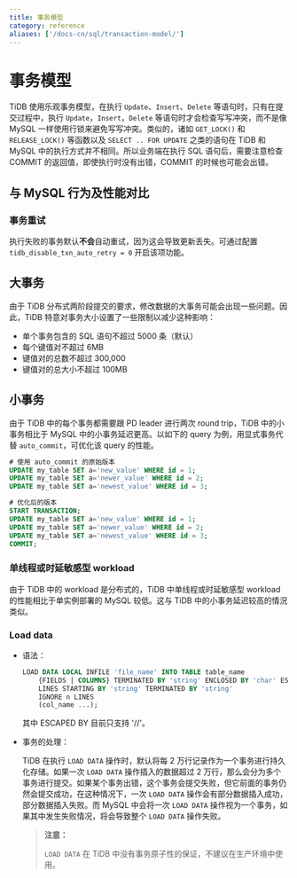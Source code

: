 ```yaml
---
title: 事务模型 
category: reference
aliases: ['/docs-cn/sql/transaction-model/']
---
```


# 事务模型

TiDB 使用乐观事务模型，在执行 `Update`、`Insert`、`Delete` 等语句时，只有在提交过程中，执行 `Update`，`Insert`，`Delete` 等语句时才会检查写写冲突，而不是像 MySQL 一样使用行锁来避免写写冲突。类似的，诸如 `GET_LOCK()` 和 `RELEASE_LOCK()` 等函数以及 `SELECT .. FOR UPDATE` 之类的语句在 TiDB 和 MySQL 中的执行方式并不相同。所以业务端在执行 SQL 语句后，需要注意检查 COMMIT 的返回值，即使执行时没有出错，COMMIT 的时候也可能会出错。

## 与 MySQL 行为及性能对比

### 事务重试

执行失败的事务默认**不会**自动重试，因为这会导致更新丢失。可通过配置 `tidb_disable_txn_auto_retry = 0` 开启该项功能。

## 大事务

由于 TiDB 分布式两阶段提交的要求，修改数据的大事务可能会出现一些问题。因此，TiDB 特意对事务大小设置了一些限制以减少这种影响：

* 单个事务包含的 SQL 语句不超过 5000 条（默认）
* 每个键值对不超过 6MB
* 键值对的总数不超过 300,000
* 键值对的总大小不超过 100MB

## 小事务

由于 TiDB 中的每个事务都需要跟 PD leader 进行两次 round trip，TiDB 中的小事务相比于 MySQL 中的小事务延迟更高。以如下的 query 为例，用显式事务代替 `auto_commit`，可优化该 query 的性能。

```sql
# 使用 auto_commit 的原始版本
UPDATE my_table SET a='new_value' WHERE id = 1;
UPDATE my_table SET a='newer_value' WHERE id = 2;
UPDATE my_table SET a='newest_value' WHERE id = 3;

# 优化后的版本
START TRANSACTION;
UPDATE my_table SET a='new_value' WHERE id = 1;
UPDATE my_table SET a='newer_value' WHERE id = 2;
UPDATE my_table SET a='newest_value' WHERE id = 3;
COMMIT;
```

### 单线程或时延敏感型 workload

由于 TiDB 中的 workload 是分布式的，TiDB 中单线程或时延敏感型 workload 的性能相比于单实例部署的 MySQL 较低。这与 TiDB 中的小事务延迟较高的情況类似。

### Load data

* 语法：

    ```sql
    LOAD DATA LOCAL INFILE 'file_name' INTO TABLE table_name
        {FIELDS | COLUMNS} TERMINATED BY 'string' ENCLOSED BY 'char' ESCAPED BY 'char'
        LINES STARTING BY 'string' TERMINATED BY 'string'
        IGNORE n LINES
        (col_name ...);
    ```

    其中 ESCAPED BY 目前只支持 '/\/\'。

* 事务的处理：

    TiDB 在执行 `LOAD DATA` 操作时，默认将每 2 万行记录作为一个事务进行持久化存储。如果一次 `LOAD DATA` 操作插入的数据超过 2 万行，那么会分为多个事务进行提交。如果某个事务出错，这个事务会提交失败，但它前面的事务仍然会提交成功，在这种情况下，一次 `LOAD DATA` 操作会有部分数据插入成功，部分数据插入失败。而 MySQL 中会将一次 `LOAD DATA` 操作视为一个事务，如果其中发生失败情况，将会导致整个 `LOAD DATA` 操作失败。

    > **注意：**
    >
    > `LOAD DATA` 在 TiDB 中没有事务原子性的保证，不建议在生产环境中使用。
